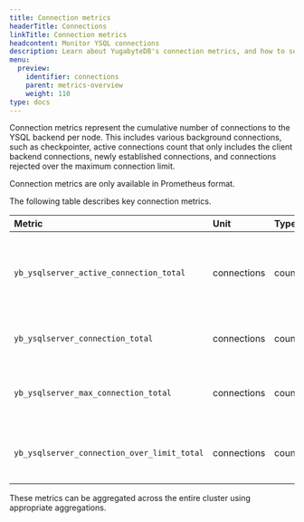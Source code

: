```yaml
---
title: Connection metrics
headerTitle: Connections
linkTitle: Connection metrics
headcontent: Monitor YSQL connections
description: Learn about YugabyteDB's connection metrics, and how to select and use the metrics.
menu:
  preview:
    identifier: connections
    parent: metrics-overview
    weight: 110
type: docs
---
```


Connection metrics represent the cumulative number of connections to the YSQL backend per node. This includes various background connections, such as checkpointer, active connections count that only includes the client backend connections, newly established connections, and connections rejected over the maximum connection limit.


Connection metrics are only available in Prometheus format.

The following table describes key connection metrics.

| Metric | Unit | Type | Description |
| :------ | :--- | :--- | :---------- |
| `yb_ysqlserver_active_connection_total` | connections | counter | The number of active client backend connections to YSQL server. If a client connection is executing a statement, it is considered an active connection. Any client connection not executing a statement is considered an idle connection.|
| `yb_ysqlserver_connection_total` | connections | counter | The total number of all connections to YSQL, which includes active connections, idle connections, and background connections. |
| `yb_ysqlserver_max_connection_total` | connections | counter | The total number of  connections that a YSQL server can support at given time. The default is 100 and value can be changed using `max connection` GUC flag |
| `yb_ysqlserver_connection_over_limit_total` | connections | counter | The number of connection requests rejected by YSQL server over the maximum connection limit set based on yb_ysqlserver_max_connection_total.  |

These metrics can be aggregated across the entire cluster using appropriate aggregations.
